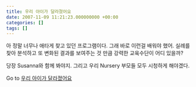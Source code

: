 ```yaml
---
title: 우리 아이가 달라졌어요
date: 2007-11-09 11:21:23.000000000 +00:00
categories: []
tags: []
---
```

<p>아 정말 너무나 애타게 찾고 있던 프로그램이다. 그래 바로 이런걸 배워야 했어. 실례를 찾아 분석하고 또 변화된 결과를 보여주는 것 만큼 강력한 교육수단이 어디 있을까?</p>
<p>당장 Susanna와 함께 봐야지. 그리고 우리 Nursery 부모들 모두 시청하게 해야겠다.</p>
<p>Go to <a href="http://tv.sbs.co.kr/mybaby/index.html">우리 아이가 달라졌어요 </a></p>
